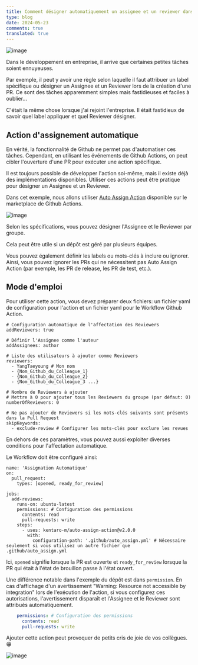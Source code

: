 ```yaml
---
title: Comment désigner automatiquement un assignee et un reviewer dans une PR (Pull Request)
type: blog
date: 2024-05-23
comments: true
translated: true
---
```


![image](/images/github_action/pr-auto-assign-assignee-reviewer-1716454592138.png)

Dans le développement en entreprise, il arrive que certaines petites tâches soient ennuyeuses.

Par exemple, il peut y avoir une règle selon laquelle il faut attribuer un label spécifique ou désigner un Assignee et un Reviewer lors de la création d'une PR. Ce sont des tâches apparemment simples mais fastidieuses et faciles à oublier...

C'était la même chose lorsque j'ai rejoint l'entreprise. Il était fastidieux de savoir quel label appliquer et quel Reviewer désigner.

## Action d'assignement automatique
En vérité, la fonctionnalité de Github ne permet pas d'automatiser ces tâches. Cependant, en utilisant les événements de Github Actions, on peut cibler l'ouverture d'une PR pour exécuter une action spécifique.

Il est toujours possible de développer l'action soi-même, mais il existe déjà des implémentations disponibles. Utiliser ces actions peut être pratique pour désigner un Assignee et un Reviewer.

Dans cet exemple, nous allons utiliser [Auto Assign Action](https://github.com/kentaro-m/auto-assign-action) disponible sur le marketplace de Github Actions.

![image](/images/github_action/pr-auto-assign-assignee-reviewer-1716454564478.png)

Selon les spécifications, vous pouvez désigner l'Assignee et le Reviewer par groupe.

Cela peut être utile si un dépôt est géré par plusieurs équipes.

Vous pouvez également définir les labels ou mots-clés à inclure ou ignorer. Ainsi, vous pouvez ignorer les PRs qui ne nécessitent pas Auto Assign Action (par exemple, les PR de release, les PR de test, etc.).

## Mode d'emploi
Pour utiliser cette action, vous devez préparer deux fichiers: un fichier yaml de configuration pour l'action et un fichier yaml pour le Workflow Github Action.

```yaml{filename=".github/auto_assign.yml"}
# Configuration automatique de l'affectation des Reviewers
addReviewers: true

# Définir l'Assignee comme l'auteur
addAssignees: author

# Liste des utilisateurs à ajouter comme Reviewers
reviewers:
  - YangTaeyoung # Mon nom
  - {Nom_Github_du_Colleague_1}
  - {Nom_Github_du_Colleague_2}
  - {Nom_Github_du_Colleague_3 ...}

# Nombre de Reviewers à ajouter
# Mettre à 0 pour ajouter tous les Reviewers du groupe (par défaut: 0)
numberOfReviewers: 0

# Ne pas ajouter de Reviewers si les mots-clés suivants sont présents dans la Pull Request
skipKeywords:
  - exclude-review # Configurer les mots-clés pour exclure les revues
```

En dehors de ces paramètres, vous pouvez aussi exploiter diverses conditions pour l'affectation automatique.

Le Workflow doit être configuré ainsi:

```yaml{filename=".github/workflows/auto_assign.yml"}
name: 'Assignation Automatique'
on:
  pull_request:
    types: [opened, ready_for_review]
    
jobs:
  add-reviews:
    runs-on: ubuntu-latest
    permissions: # Configuration des permissions
      contents: read
      pull-requests: write
    steps:
      - uses: kentaro-m/auto-assign-action@v2.0.0
        with:
          configuration-path: '.github/auto_assign.yml' # Nécessaire seulement si vous utilisez un autre fichier que .github/auto_assign.yml
```

Ici, `opened` signifie lorsque la PR est ouverte et `ready_for_review` lorsque la PR qui était à l'état de brouillon passe à l'état ouvert.

Une différence notable dans l'exemple du dépôt est dans `permission`. En cas d'affichage d'un avertissement "Warning: Resource not accessible by integration" lors de l'exécution de l'action, si vous configurez ces autorisations, l'avertissement disparaît et l'Assignee et le Reviewer sont attribués automatiquement. 
```yaml
    permissions: # Configuration des permissions
      contents: read
      pull-requests: write
```

Ajouter cette action peut provoquer de petits cris de joie de vos collègues. 😁

![image](/images/github_action/pr-auto-assign-assignee-reviewer-1716458343634.png)
